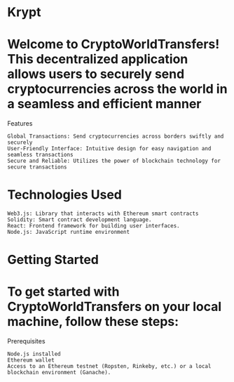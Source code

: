 # Krypt

# Welcome to CryptoWorldTransfers! This decentralized application allows users to securely send cryptocurrencies across the world in a seamless and efficient manner
Features

    Global Transactions: Send cryptocurrencies across borders swiftly and securely
    User-Friendly Interface: Intuitive design for easy navigation and seamless transactions
    Secure and Reliable: Utilizes the power of blockchain technology for secure transactions

# Technologies Used

    Web3.js: Library that interacts with Ethereum smart contracts
    Solidity: Smart contract development language.
    React: Frontend framework for building user interfaces.
    Node.js: JavaScript runtime environment

# Getting Started

# To get started with CryptoWorldTransfers on your local machine, follow these steps:
Prerequisites

    Node.js installed
    Ethereum wallet
    Access to an Ethereum testnet (Ropsten, Rinkeby, etc.) or a local blockchain environment (Ganache).
